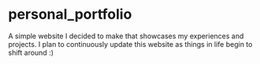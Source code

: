 # personal_portfolio

A simple website I decided to make that showcases my experiences and projects. I plan to continuously update this website as things in life begin to shift around :)
